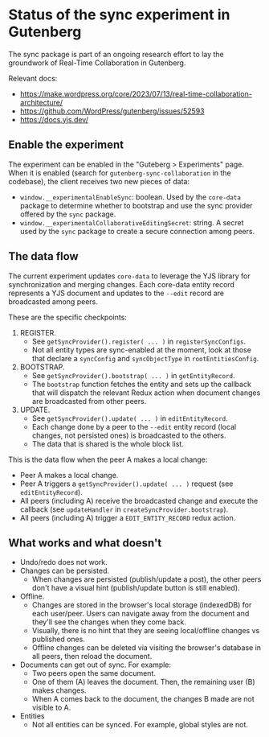 # Status of the sync experiment in Gutenberg

The sync package is part of an ongoing research effort to lay the groundwork of Real-Time Collaboration in Gutenberg.

Relevant docs:

- https://make.wordpress.org/core/2023/07/13/real-time-collaboration-architecture/
- https://github.com/WordPress/gutenberg/issues/52593
- https://docs.yjs.dev/

## Enable the experiment

The experiment can be enabled in the "Guteberg > Experiments" page. When it is enabled (search for `gutenberg-sync-collaboration` in the codebase), the client receives two new pieces of data:

- `window.__experimentalEnableSync`: boolean. Used by the `core-data` package to determine whether to bootstrap and use the sync provider offered by the `sync` package.
- `window.__experimentalCollaborativeEditingSecret`: string. A secret used by the `sync` package to create a secure connection among peers.

## The data flow

The current experiment updates `core-data` to leverage the YJS library for synchronization and merging changes. Each core-data entity record represents a YJS document and updates to the `--edit` record are broadcasted among peers.

These are the specific checkpoints:

1. REGISTER.
	- See `getSyncProvider().register( ... )` in `registerSyncConfigs`.
	- Not all entity types are sync-enabled at the moment, look at those that declare a `syncConfig` and `syncObjectType` in `rootEntitiesConfig`.
2. BOOTSTRAP.
	- See `getSyncProvider().bootstrap( ... )` in `getEntityRecord`.
	- The `bootstrap` function fetches the entity and sets up the callback that will dispatch the relevant Redux action when document changes are broadcasted from other peers.
3. UPDATE.
	- See `getSyncProvider().update( ... )` in `editEntityRecord`.
	- Each change done by a peer to the `--edit` entity record (local changes, not persisted ones) is broadcasted to the others.
	- The data that is shared is the whole block list.

This is the data flow when the peer A makes a local change:

- Peer A makes a local change.
- Peer A triggers a `getSyncProvider().update( ... )` request (see `editEntityRecord`).
- All peers (including A) receive the broadcasted change and execute the callback (see `updateHandler` in `createSyncProvider.bootstrap`).
- All peers (including A) trigger a `EDIT_ENTITY_RECORD` redux action.

## What works and what doesn't

- Undo/redo does not work.
- Changes can be persisted.
	- When changes are persisted (publish/update a post), the other peers don't have a visual hint (publish/update button is still enabled).
- Offline.
	- Changes are stored in the browser's local storage (indexedDB) for each user/peer. Users can navigate away from the document and they'll see the changes when they come back.
	- Visually, there is no hint that they are seeing local/offline changes vs published ones.
	- Offline changes can be deleted via visiting the browser's database in all peers, then reload the document.
- Documents can get out of sync. For example:
	- Two peers open the same document.
	- One of them (A) leaves the document. Then, the remaining user (B) makes changes.
	- When A comes back to the document, the changes B made are not visible to A.
- Entities
	- Not all entities can be synced. For example, global styles are not.
